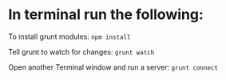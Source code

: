 # In terminal run the following:

To install grunt modules:
```npm install```

Tell grunt to watch for changes:
```grunt watch```

Open another Terminal window and run a server:
```grunt connect```